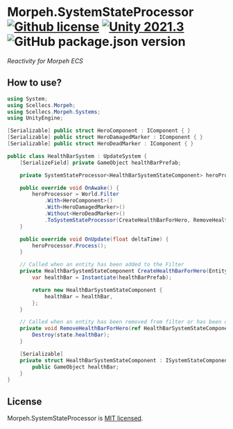 # Morpeh.SystemStateProcessor [![Github license](https://img.shields.io/github/license/codewriter-packages/Morpeh.SystemStateProcessor.svg?style=flat-square)](#) [![Unity 2021.3](https://img.shields.io/badge/Unity-2021.3+-2296F3.svg?style=flat-square)](#) ![GitHub package.json version](https://img.shields.io/github/package-json/v/codewriter-packages/Morpeh.SystemStateProcessor?style=flat-square)
_Reactivity for Morpeh ECS_

## How to use?

```csharp
using System;
using Scellecs.Morpeh;
using Scellecs.Morpeh.Systems;
using UnityEngine;

[Serializable] public struct HeroComponent : IComponent { }
[Serializable] public struct HeroDamagedMarker : IComponent { }
[Serializable] public struct HeroDeadMarker : IComponent { }

public class HealthBarSystem : UpdateSystem {
    [SerializeField] private GameObject healthBarPrefab;

    private SystemStateProcessor<HealthBarSystemStateComponent> heroProcessor;

    public override void OnAwake() {
        heroProcessor = World.Filter
            .With<HeroComponent>()
            .With<HeroDamagedMarker>()
            .Without<HeroDeadMarker>()
            .ToSystemStateProcessor(CreateHealthBarForHero, RemoveHealthBarForHero);
    }

    public override void OnUpdate(float deltaTime) {
        heroProcessor.Process();
    }

    // Called when an entity has been added to the Filter
    private HealthBarSystemStateComponent CreateHealthBarForHero(Entity heroEntity) {
        var healthBar = Instantiate(healthBarPrefab);

        return new HealthBarSystemStateComponent {
            healthBar = healthBar,
        };
    }

    // Called when an entity has been removed from filter or has been destroyed
    private void RemoveHealthBarForHero(ref HealthBarSystemStateComponent state) {
        Destroy(state.healthBar);
    }

    [Serializable]
    private struct HealthBarSystemStateComponent : ISystemStateComponent {
        public GameObject healthBar;
    }
}
```

## License

Morpeh.SystemStateProcessor is [MIT licensed](./LICENSE.md).
